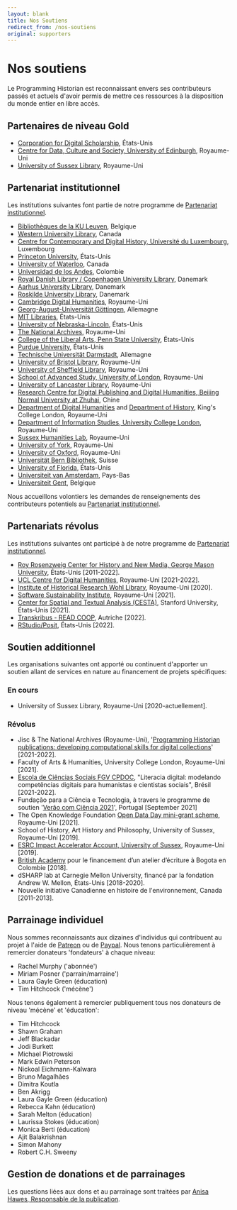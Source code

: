 ```yaml
---
layout: blank
title: Nos Soutiens
redirect_from: /nos-soutiens
original: supporters
---
```


# Nos soutiens

Le Programming Historian est reconnaissant envers ses contributeurs passés et actuels d'avoir permis de mettre ces ressources à la disposition du monde entier en libre accès.

## Partenaires de niveau Gold

- [Corporation for Digital Scholarship](https://digitalscholar.org/), États-Unis
- [Centre for Data, Culture and Society, University of Edinburgh](https://www.cdcs.ed.ac.uk/), Royaume-Uni
- [University of Sussex Library](https://www.sussex.ac.uk/library/), Royaume-Uni

## Partenariat institutionnel
Les institutions suivantes font partie de notre programme de [Partenariat institutionnel](pi).

- [Bibliothèques de la KU Leuven](https://bib.kuleuven.be/), Belgique
- [Western University Library](https://www.lib.uwo.ca/), Canada
- [Centre for Contemporary and Digital History, Université du Luxembourg](https://www.c2dh.uni.lu/), Luxembourg
- [Princeton University](https://www.princeton.edu/), États-Unis
- [University of Waterloo](https://uwaterloo.ca/), Canada
- [Universidad de los Andes](https://uniandes.edu.co/), Colombie
- [Royal Danish Library / Copenhagen University Library](https://www.kb.dk), Danemark
- [Aarhus University Library](https://library.au.dk/), Danemark
- [Roskilde University Library](https://ruc.dk/en/roskilde-university-library), Danemark
- [Cambridge Digital Humanities](https://www.cdh.cam.ac.uk/), Royaume-Uni
- [Georg-August-Universität Göttingen](https://www.uni-goettingen.de/), Allemagne
- [MIT Libraries](https://libraries.mit.edu/), États-Unis
- [University of Nebraska-Lincoln](https://www.unl.edu/), États-Unis
- [The National Archives](https://www.nationalarchives.gov.uk/), Royaume-Uni
- [College of the Liberal Arts, Penn State University](https://la.psu.edu/), États-Unis
- [Purdue University](https://www.purdue.edu/), États-Unis
- [Technische Universität Darmstadt](https://www.tu-darmstadt.de/), Allemagne
- [University of Bristol Library](http://www.bris.ac.uk/library/), Royaume-Uni
- [University of Sheffield Library](https://www.sheffield.ac.uk/library), Royaume-Uni
- [School of Advanced Study, University of London](https://www.sas.ac.uk/), Royaume-Uni
- [University of Lancaster Library](https://www.lancaster.ac.uk/), Royaume-Uni
- [Research Centre for Digital Publishing and Digital Humanities, Beijing Normal University at Zhuhai](https://rsgyy.bnu.edu.cn/yjjg/szcbyszrwyjzx/), Chine
- [Department of Digital Humanities](https://www.kcl.ac.uk/ddh) and [Department of History](https://www.kcl.ac.uk/history), King's College London, Royaume-Uni
- [Department of Information Studies, University College London](https://www.ucl.ac.uk/information-studies/), Royaume-Uni
- [Sussex Humanities Lab](https://www.sussex.ac.uk/research/centres/sussex-humanities-lab/), Royaume-Uni
- [University of York](https://www.york.ac.uk/), Royaume-Uni
- [University of Oxford](https://www.ox.ac.uk), Royaume-Uni
- [Universität Bern Bibliothek](https://www.ub.unibe.ch/), Suisse
- [University of Florida](https://www.ufl.edu/), États-Unis
- [Universiteit van Amsterdam](https://www.uva.nl/), Pays-Bas
- [Universiteit Gent](https://www.ugent.be/), Belgique

Nous accueillons volontiers les demandes de renseignements des contributeurs potentiels au [Partenariat institutionnel](pi).

## Partenariats révolus
Les institutions suivantes ont participé à de notre programme de [Partenariat institutionnel](pi).

- [Roy Rosenzweig Center for History and New Media, George Mason University](https://rrchnm.org/), États-Unis [2011-2022].
- [UCL Centre for Digital Humanities](https://www.ucl.ac.uk/digital-humanities/), Royaume-Uni [2021-2022].
- [Institute of Historical Research Wohl Library](https://www.history.ac.uk/library-digital), Royaume-Uni [2020].
- [Software Sustainability Institute](https://www.software.ac.uk/), Royaume-Uni [2021].
- [Center for Spatial and Textual Analysis (CESTA)](https://cesta.stanford.edu/), Stanford University, États-Unis [2021].
- [Transkribus - READ COOP](https://readcoop.eu/), Autriche [2022].
- [RStudio/Posit](https://posit.co/), États-Unis [2022].

## Soutien additionnel
Les organisations suivantes ont apporté ou continuent d'apporter un soutien allant de services en nature au financement de projets spécifiques:

### En cours
- University of Sussex Library, Royaume-Uni [2020-actuellement].
  
### Révolus

- Jisc & The National Archives (Royaume-Uni), '[Programming Historian publications: developing computational skills for digital collections](https://research.jiscinvolve.org/wp/2021/07/23/boost-your-skills-in-working-with-digital-collections/)' [2021-2022].
- Faculty of Arts & Humanities, University College London, Royaume-Uni [2021].
- [Escola de Ciências Sociais FGV CPDOC](https://portal.fgv.br), "Literacia digital: modelando competências digitais para humanistas e cientistas sociais", Brésil [2021-2022].
- Fundação para a Ciência e Tecnologia, à travers le programme de soutien '[Verão com Ciência 2021](https://www.uevora.pt/investigar/projetos?id=5261)', Portugal [September 2021]
- The Open Knowledge Foundation [Open Data Day mini-grant scheme](https://blog.okfn.org/2021/02/12/meet-the-organisations-receiving-open-data-day-2021-mini-grants/), Royaume-Uni [2021].
- School of History, Art History and Philosophy, University of Sussex, Royaume-Uni [2019].
- [ESRC Impact Accelerator Account, University of Sussex](http://www.sussex.ac.uk/staff/research/rqi/rqi_information_and_support/rqi_impact_funding/if-esrciaa/), Royaume-Uni [2019].
- [British Academy](https://www.thebritishacademy.ac.uk/projects/writing-workshops-2018-digital-humanities/) pour le financement d’un atelier d’écriture à Bogota en Colombie [2018].
- dSHARP lab at Carnegie Mellon University, financé par la fondation Andrew W. Mellon, États-Unis [2018-2020].
- Nouvelle initiative Canadienne en histoire de l'environnement, Canada [2011-2013].


## Parrainage individuel

Nous sommes reconnaissants aux dizaines d'individus qui contribuent au projet à l'aide de [Patreon](https://www.patreon.com/theprogramminghistorian) ou de [Paypal](https://www.paypal.com/cgi-bin/webscr?cmd=_s-xclick&hosted_button_id=7BGHUZRVS4LYL&source=url). Nous tenons particulièrement à remercier donateurs 'fondateurs' à chaque niveau:

- Rachel Murphy ('abonnée')
- Miriam Posner ('parrain/marraine')
- Laura Gayle Green (éducation)
- Tim Hitchcock ('mécène')

Nous tenons également à remercier publiquement tous nos donateurs de niveau 'mécène' et 'éducation':

- Tim Hitchcock
- Shawn Graham
- Jeff Blackadar
- Jodi Burkett
- Michael Piotrowski
- Mark Edwin Peterson
- Nickoal Eichmann-Kalwara
- Bruno Magalhães
- Dimitra Koutla
- Ben Akrigg
- Laura Gayle Green (éducation)
- Rebecca Kahn (éducation)
- Sarah Melton (éducation)
- Laurissa Stokes (éducation)
- Monica Berti (éducation)
- Ajit Balakrishnan
- Simon Mahony
- Robert C.H. Sweeny

## Gestion de donations et de parrainages

Les questions liées aux dons et au parrainage sont traitées par [Anisa Hawes, Responsable de la publication](mailto:admin@programminghistorian.org).

